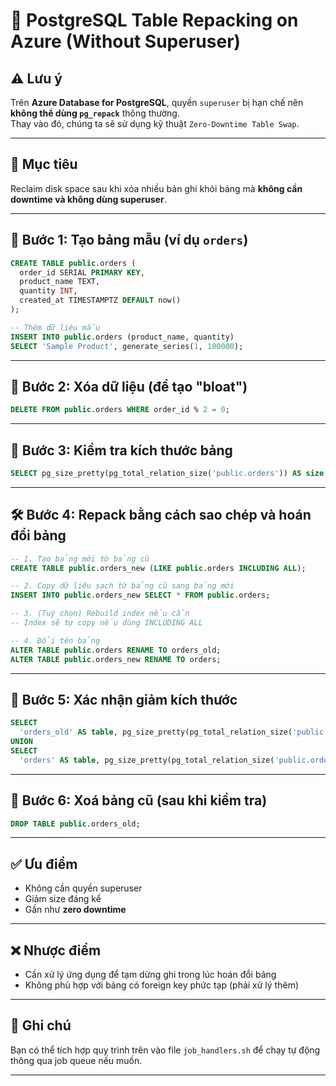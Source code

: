 # 🧰 PostgreSQL Table Repacking on Azure (Without Superuser)

## ⚠️ Lưu ý
Trên **Azure Database for PostgreSQL**, quyền `superuser` bị hạn chế nên **không thể dùng `pg_repack`** thông thường.  
Thay vào đó, chúng ta sẽ sử dụng kỹ thuật `Zero-Downtime Table Swap`.

---

## 🎯 Mục tiêu
Reclaim disk space sau khi xóa nhiều bản ghi khỏi bảng mà **không cần downtime và không dùng superuser**.

---

## 📁 Bước 1: Tạo bảng mẫu (ví dụ `orders`)

```sql
CREATE TABLE public.orders (
  order_id SERIAL PRIMARY KEY,
  product_name TEXT,
  quantity INT,
  created_at TIMESTAMPTZ DEFAULT now()
);

-- Thêm dữ liệu mẫu
INSERT INTO public.orders (product_name, quantity)
SELECT 'Sample Product', generate_series(1, 100000);
```

---

## 🧹 Bước 2: Xóa dữ liệu (để tạo "bloat")

```sql
DELETE FROM public.orders WHERE order_id % 2 = 0;
```

---

## 📏 Bước 3: Kiểm tra kích thước bảng

```sql
SELECT pg_size_pretty(pg_total_relation_size('public.orders')) AS size;
```

---

## 🛠️ Bước 4: Repack bằng cách sao chép và hoán đổi bảng

```sql
-- 1. Tạo bảng mới từ bảng cũ
CREATE TABLE public.orders_new (LIKE public.orders INCLUDING ALL);

-- 2. Copy dữ liệu sạch từ bảng cũ sang bảng mới
INSERT INTO public.orders_new SELECT * FROM public.orders;

-- 3. (Tuỳ chọn) Rebuild index nếu cần
-- Index sẽ tự copy nếu dùng INCLUDING ALL

-- 4. Đổi tên bảng
ALTER TABLE public.orders RENAME TO orders_old;
ALTER TABLE public.orders_new RENAME TO orders;
```

---

## 🧪 Bước 5: Xác nhận giảm kích thước

```sql
SELECT 
  'orders_old' AS table, pg_size_pretty(pg_total_relation_size('public.orders_old')) AS size
UNION
SELECT 
  'orders' AS table, pg_size_pretty(pg_total_relation_size('public.orders')) AS size;
```

---

## 🧼 Bước 6: Xoá bảng cũ (sau khi kiểm tra)

```sql
DROP TABLE public.orders_old;
```

---

## ✅ Ưu điểm

- Không cần quyền superuser
- Giảm size đáng kể
- Gần như **zero downtime**

---

## ❌ Nhược điểm

- Cần xử lý ứng dụng để tạm dừng ghi trong lúc hoán đổi bảng
- Không phù hợp với bảng có foreign key phức tạp (phải xử lý thêm)

---

## 📌 Ghi chú

Bạn có thể tích hợp quy trình trên vào file `job_handlers.sh` để chạy tự động thông qua job queue nếu muốn.

---

